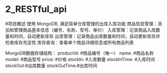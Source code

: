 # 2_RESTful_api
#项目概述
使用 MongoDB, 满足简单仓库管理的出库入库功能
商品信息管理：添加和管理商品基本信息（编号、名称、型号、单价）
入库管理：记录商品入库数量和时间，自动更新库存
出库管理：记录商品出库数量和时间，自动更新库存并检查库存充足性
库存查询：查看单个商品详细信息或所有商品列表

MongoDB数据存储结构：
  productId: #商品编号（唯一）
  name: #商品名称
  model: #商品型号
  price: #价格
  stockIn: #入库数量
  stockInTime: #入库时间
  stockOut:#出库数量
  stockOutTime:#出库时间

